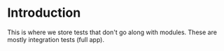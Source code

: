 Introduction
============

This is where we store tests that don't go along with modules.
These are mostly integration tests (full app).
